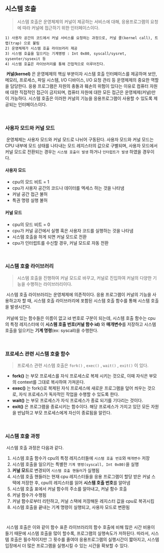 ## 시스템 호출
> 시스템 호출은 운영체제의 커널이 제공하는 서비스에 대해, 응용프로그램의 요청에 따라 커널에 접근하기 위한 인터페이스이다.

``` 
1) 사용자 공간의 코드에서 커널 서비스를 요청하는 과정으로, 커널 콜(kernel call), 트랩(trap) 으로 불림
2) 운영체제가 시스템 호출 라이브러리 제공
3) 시스템 호출을 일으키는 기계명령 : Int 0x80, syscall/sysret, sysenter/sysexit 등
4) 시스템 호출은 라이브러리를 통해 간접적으로 이루어진다.
```

&nbsp;**커널(kernel)** 은 운영체제의 핵심 부분이자 시스템 호출 인터페이스를 제공하며 보안, 메모리, 프로세스, 파일 시스템, I/O 디바이스, I/O 요청 관리 등 운영체제의 중요한 역할을 담당한다. 응용 프로그램은 자원의 충돌과 훼손의 위험이 있다는 이유로 컴퓨터 자원에 대한 직접적인 접근이 금지되며, 컴퓨터 자원에 대한 모든 접근은 운영체제(커널)만이 가능하다. 시스템 호출은 이러한 커널의 기능을 응용프로그램이 사용할 수 있도록 제공되는 인터페이스이다.


<br>

### 사용자 모드와 커널 모드
&nbsp;운영체제는 사용자 모드와 커널 모드로 나뉘어 구동된다. 사용자 모드와 커널 모드는 CPU 내부에 모드 상태를 나타내는 모드 레지스터의 값으로 구별되며, 사용자 모드에서 커널 모드로 전환되는 경우는 `시스템 호출이 발생` 하거나 `인터럽트가 발생` 하였을 경우이다.


#### 사용자 모드
- cpu의 모드 비트 = 1
- cpu가 사용자 공간의 코드나 데이터를 엑세스 하는 것을 나타냄
- 커널 공간 접근 불허
- 특권 명령 실행 불허


#### 커널 모드
- cpu의 모드 비트 = 0
- cpu가 커널 공간에서 실행 혹은 사용자 코드를 실행하는 것을 나타냄
- 시스템 호출을 하게 되면 커널 모드로 전환
- cpu가 인터럽트를 수신할 경우, 커널 모드로 자동 전환

<br>

### 시스템 호출 라이브러리
> 시스템 호출을 진행하여 커널 모드로 바꾸고, 커널로 진입하여 커널의 다양한 기능을 수행하는 라이브러리이다.

&nbsp;시스템 호출 라이브러리는 운영체제에 의존적이다. 응용 프로그램이 커널의 기능을 사용하고자 할 때, 시스템 호출 라이브러리에 포함된 시스템 호출 함수를 통해 시스템 호출을 발생시킨다. <br><br>
&nbsp;커널에 있는 함수들은 이름이 없고 id 번호로 구분이 되는데, 시스템 호출 함수는 cpu의 특정 레지스터에 이 **시스템 호출 번호(커널 함수 id)** 와 **매개변수**를 저장하고 시스템 호출을 일으키는 **기계 명령**(ex: syscall)을 수행한다.

<br>

### 프로세스 관련 시스템 호출 함수
> 프로세스 관련 시스템 호출은 `fork()` , `exec()` , `wait()` , `exit()` 이 있다.
- **fork()** 는 부모 프로세스를 자식 프로세스로 복제 시키는 것으로, 이때 자식은 부모의 context를 그대로 복사하여 가져온다.
- **exec()** 는 fork()로 복제된 자식 프로세스에 새로운 프로그램을 덮어 씌우는 것으로, 자식 프로세스가 독자적인 작업을 수행할 수 있도록 한다.
- **wait()** 는 부모 프로세스가 자식 프로세스가 종료 되기를 기다리는 것이다.
- **exit()** 은 프로그램을 종료시키는 함수이다. 해당 프로세스가 가지고 있던 모든 자원을 반납하고 부모 프로세스에게 자신이 종료됨을 알린다. 


<br>

### 시스템 호출 과정

&nbsp;시스템 호출 과정은 다음과 같다.

1. 시스템 호출 함수가 cpu의 특정 레지스터들에 `시스템 호출 번호`와 `매개변수` 저장
2. 시스템 호출을 일으키는 특별한 `기계 명령(syscall, Int 0x80)`을 실행
3. **커널 모드**로 변경되어 `시스템 호출 핸들러`가 실행됨
4. 시스템 호출 핸들러는 현재 cpu 레지스터들을 응용 프로그램이 할당 받은 커널 스택에 저장한 후, cpu의 레지스터를 읽어 **시스템 호출 번호**를 알아냄
5. 시스템 호출 표에서 커널 함수의 주소를 알아내고, 커널 함수 호출
6. 커널 함수가 수행됨
7. 커널 함수로부터 리턴하고, 커널 스택에 저장해둔 레지스터 값을 cpu로 복귀시킴
8. 시스템 호출을 끝내는 기계 명령이 실행되고, 사용자 모드로 변환됨

<br>

&nbsp;시스템 호출은 이와 같이 함수 표준 라이브러리의 함수 호출에 비해 많은 시간 비용이 들기 때문에 시스템 호출을 많이 할수록, 프로그램의 실행속도가 저하된다. 따라서, 시스템 호출은 필수적이지만 그 횟수를 줄여야 응용프로그램의 실행시간이 짧아지고, 시스템 입장에서 더 많은 프로그램을 실행시킬 수 있는 시간을 확보할 수 있다.

